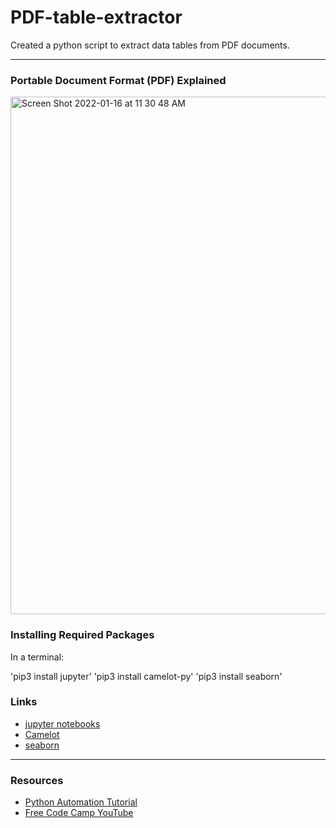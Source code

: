 # PDF-table-extractor
Created a python script to extract data tables from PDF documents.  
***

### Portable Document Format (PDF) Explained
<img width="828" alt="Screen Shot 2022-01-16 at 11 30 48 AM" src="https://user-images.githubusercontent.com/75241036/149674917-6d6c2bf5-6fcc-4f75-b267-1261705ead99.png">

### Installing Required Packages

In a terminal:

'pip3 install jupyter'
'pip3 install camelot-py'
'pip3 install seaborn'


### Links
* [jupyter notebooks](https://jupyter.org/install)
* [Camelot](https://camelot-py.readthedocs.io/en/master/)
* [seaborn](https://seaborn.pydata.org/)

***
### Resources

* [Python Automation Tutorial](https://www.youtube.com/watch?v=s8XjEuplx_U)
* [Free Code Camp YouTube](https://www.youtube.com/channel/UC8butISFwT-Wl7EV0hUK0BQ)
